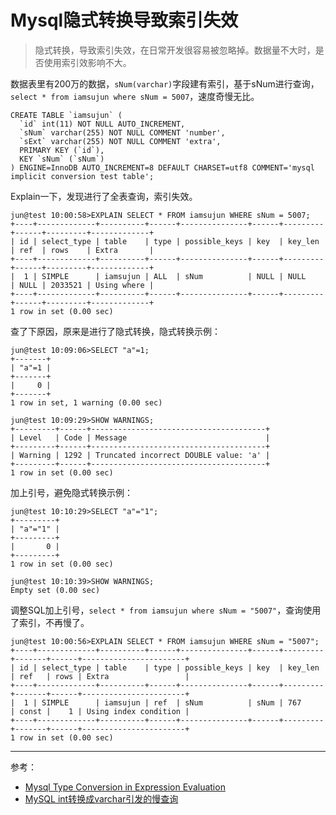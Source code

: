 # Mysql隐式转换导致索引失效
> 隐式转换，导致索引失效，在日常开发很容易被忽略掉。数据量不大时，是否使用索引效影响不大。

数据表里有200万的数据，`sNum(varchar)`字段建有索引，基于sNum进行查询，`select * from iamsujun where sNum = 5007`，速度奇慢无比。

```
CREATE TABLE `iamsujun` (
  `id` int(11) NOT NULL AUTO_INCREMENT,
  `sNum` varchar(255) NOT NULL COMMENT 'number',
  `sExt` varchar(255) NOT NULL COMMENT 'extra',
  PRIMARY KEY (`id`),
  KEY `sNum` (`sNum`)
) ENGINE=InnoDB AUTO_INCREMENT=8 DEFAULT CHARSET=utf8 COMMENT='mysql implicit conversion test table';
```

Explain一下，发现进行了全表查询，索引失效。

```
jun@test 10:00:58>EXPLAIN SELECT * FROM iamsujun WHERE sNum = 5007;
+----+-------------+----------+------+---------------+------+---------+------+---------+-------------+
| id | select_type | table    | type | possible_keys | key  | key_len | ref  | rows    | Extra       |
+----+-------------+----------+------+---------------+------+---------+------+---------+-------------+
|  1 | SIMPLE      | iamsujun | ALL  | sNum          | NULL | NULL    | NULL | 2033521 | Using where |
+----+-------------+----------+------+---------------+------+---------+------+---------+-------------+
1 row in set (0.00 sec)
```

查了下原因，原来是进行了隐式转换，隐式转换示例：

```
jun@test 10:09:06>SELECT "a"=1;
+-------+
| "a"=1 |
+-------+
|     0 |
+-------+
1 row in set, 1 warning (0.00 sec)

jun@test 10:09:29>SHOW WARNINGS;
+---------+------+---------------------------------------+
| Level   | Code | Message                               |
+---------+------+---------------------------------------+
| Warning | 1292 | Truncated incorrect DOUBLE value: 'a' |
+---------+------+---------------------------------------+
1 row in set (0.00 sec)
```

加上引号，避免隐式转换示例：

```
jun@test 10:10:29>SELECT "a"="1";
+---------+
| "a"="1" |
+---------+
|       0 |
+---------+
1 row in set (0.00 sec)

jun@test 10:10:39>SHOW WARNINGS;
Empty set (0.00 sec)
```

调整SQL加上引号，`select * from iamsujun where sNum = "5007"`，查询使用了索引，不再慢了。

```
jun@test 10:00:56>EXPLAIN SELECT * FROM iamsujun WHERE sNum = "5007";
+----+-------------+----------+------+---------------+------+---------+-------+------+-----------------------+
| id | select_type | table    | type | possible_keys | key  | key_len | ref   | rows | Extra                 |
+----+-------------+----------+------+---------------+------+---------+-------+------+-----------------------+
|  1 | SIMPLE      | iamsujun | ref  | sNum          | sNum | 767     | const |    1 | Using index condition |
+----+-------------+----------+------+---------------+------+---------+-------+------+-----------------------+
1 row in set (0.00 sec)
```

----

参考：
- [Mysql Type Conversion in Expression Evaluation](http://dev.mysql.com/doc/refman/5.7/en/type-conversion.html)
- [MySQL int转换成varchar引发的慢查询](http://www.cnblogs.com/billyxp/archive/2013/05/31/3110016.html)
